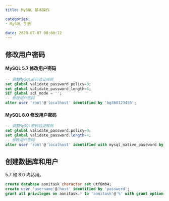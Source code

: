 ```yaml
---
title: MySQL 基本操作

categories:
- MySQL 手册

date: 2020-07-07 00:00:12
---
```

## 修改用户密码
#### MySQL 5.7 修改用户密码
```sql
-- 调整MySQL密码验证规则
set global validate_password_policy=0;
set global validate_password_length=4;
SET global sql_mode = '';
-- 修改用户密码
alter user 'root'@'localhost' identified by 'bg360123456';
```

#### MySQL 8.0 修改用户密码
```sql
-- 调整MySQL密码验证规则
set global validate_password.policy=0;
set global validate_password.length=4;
-- 修改用户密码
alter user 'root'@'localhost' identified with mysql_native_password by '123456';
```

## 创建数据库和用户
5.7 和 8.0 均适用。

```sql
create database aonitask character set utf8mb4;
create user 'username'@'host' identified by 'password';
grant all privileges on aonitask.* to 'aonitask'@'%' with grant option;
```
